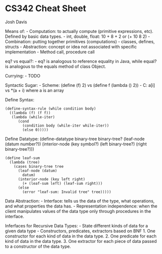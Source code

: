 CS342 Cheat Sheet
=================
Josh Davis

Means of:
    - Computation: to actually compute (primitive expressions, etc). Defined by
      basic data types.
        - int, double, float: 10 + 8 + 2 or (+ 10 8 2)
    - Combination: putting together primitives (computations)
        - classes, defines, structs
    - Abstraction: concept or idea not associated with specific implementation
        - Method call, procedure call

eq? vs equal?:
    - eq? is analogous to reference equality in Java, while equal? is analogous
      to the equals method of class Object.

Currying:
    - TODO

Syntactic Sugar:
    - Scheme: (define (f) 2) vs (define f (lambda () 2))
    - C: a[i] vs *(a + i) where a is an array

Define Syntax:

    (define-syntax-rule (while condition body)
      ((lambda (f) (f f))
       (lambda (while-iter)
          (cond
            (condition body (while-iter while-iter))
            (else 0)))))

Define Datatype:
    (define-datatype binary-tree binary-tree?
      (leaf-node     (datum number?))
      (interior-node (key   symbol?)
                     (left  binary-tree?)
                     (right binary-tree?)))

    (define leaf-sum
      (lambda (tree)
        (cases binary-tree tree
          (leaf-node (datum)
            datum)
          (interior-node (key left right)
            (+ (leaf-sum left) (leaf-sum right)))
          (else
            (error "leaf-sum: Invalid tree" tree)))))

Data Abstraction:
    - Interface: tells us the data of the type, what operations, and what
      properties the data has.
    - Representation independence: when the client manipulates values of the
      data type only through procedures in the interface.

Inferfaces for Recursive Data Types:
    - State different kinds of data for a given data type
    - Constructors, predicates, extractors based on BNF
        1. One constructor for each kind of data in the data type.
        2. One predicate for each kind of data in the data type.
        3. One extractor for each piece of data passed to a constructor of the
           data type.
